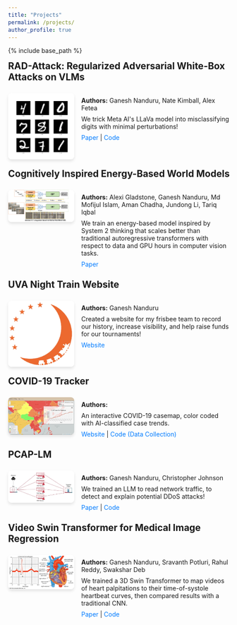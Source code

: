 ```yaml
---
title: "Projects"
permalink: /projects/
author_profile: true
---
```

{% include base_path %}

    
<div class="project-container">
  <div class="project">
    <h2>RAD-Attack: Regularized Adversarial White-Box Attacks on VLMs</h2>
    <div class="content">
      <div class="thumbnail">
        <img src="../images/rad-attack.webp" alt="Project Image" />
      </div>
      <div class="details">
        <p><strong>Authors:</strong> Ganesh Nanduru, Nate Kimball, Alex Fetea </p>
        <p>We trick Meta AI's LLaVa model into misclassifying digits with minimal perturbations!</p>
        <p>
          <a target="_blank" href="https://github.com/nanduruganesh/rad-attack/blob/main/report.pdf">Paper</a> | 
          <a target="_blank" href="https://github.com/nanduruganesh/rad-attack">Code</a>
        </p>
      </div>
    </div>
  </div>
</div>

<br>

<div class="project-container">
  <div class="project">
    <h2>Cognitively Inspired Energy-Based World Models</h2>
    <div class="content">
      <div class="thumbnail">
        <img src="../images/ciebwm.webp" alt="Project Image" />
      </div>
      <div class="details">
        <p><strong>Authors:</strong> Alexi Gladstone, Ganesh Nanduru, Md Mofijul Islam, Aman Chadha, Jundong Li, Tariq Iqbal </p>
        <p>We train an energy-based model inspired by System 2 thinking that scales better than traditional autoregressive transformers with respect to data and GPU hours in computer vision tasks.</p>
        <p>
          <a target="_blank" href="https://arxiv.org/abs/2406.08862">Paper</a>
          <!-- <a target="_blank" href="https://github.com/nanduruganesh/rad-attack">Code</a> -->
        </p>
      </div>
    </div>
  </div>
</div>

<br>

<div class="project-container">
  <div class="project">
    <h2>UVA Night Train Website</h2>
    <div class="content">
      <div class="thumbnail">
        <img src="../images/nt.webp" alt="Project Image" />
      </div>
      <div class="details">
        <p><strong>Authors:</strong> Ganesh Nanduru </p>
        <p> Created a website for my frisbee team to record our history, increase visibility, and help raise funds for our tournaments! </p>
        <p>
          <a target="_blank" href="https://uvanighttrain.com/">Website</a>
        </p>
      </div>
    </div>
  </div>
</div>

<br>

<div class="project-container">
  <div class="project">
    <h2>COVID-19 Tracker</h2>
    <div class="content">
      <div class="thumbnail">
        <img src="../images/covidmap.webp" alt="Project Image" />
      </div>
      <div class="details">
        <p><strong>Authors:</strong> 
          <span id="authorList"></span><span id="moreAuthors" class="hidden" onclick="hideAllAuthors()"></span>
          <span id="moreLink" class="clickable" onclick="showAllAuthors()"></span>
        </p>
        <p>An interactive COVID-19 casemap, color coded with AI-classified case trends. </p>
        <p>
          <a target="_blank" href="https://covid19-map.com/">Website</a> |
          <a target="_blank" href="https://github.com/nanduruganesh/CoronaTrackerAPI">Code (Data Collection)</a>
        </p>
      </div>
    </div>
  </div>
</div>

<br>

<div class="project-container">
  <div class="project">
    <h2>PCAP-LM</h2>
    <div class="content">
      <div class="thumbnail">
        <img src="../images/ddos.webp" alt="Project Image" />
      </div>
      <div class="details">
        <p><strong>Authors:</strong> Ganesh Nanduru, Christopher Johnson </p>
        <p>We trained an LLM to read network traffic, to detect and explain potential DDoS attacks! </p>
        <p>
          <a target="_blank" href="https://github.com/nanduruganesh/pcaplm/blob/master/Network_Security_Final_Project.pdf">Paper</a> |
          <a target="_blank" href="https://github.com/nanduruganesh/pcaplm">Code</a>
        </p>
      </div>
    </div>
  </div>
</div>

<br>

<div class="project-container">
  <div class="project">
    <h2>Video Swin Transformer for Medical Image Regression</h2>
    <div class="content">
      <div class="thumbnail">
        <img src="../images/tos_curve.webp" alt="Project Image" />
      </div>
      <div class="details">
        <p><strong>Authors:</strong> Ganesh Nanduru, Sravanth Potluri, Rahul Reddy, Swakshar Deb </p>
        <p>We trained a 3D Swin Transformer to map videos of heart palpitations to their time-of-systole heartbeat curves, then compared results with a traditional CNN.</p>
        <p>
          <a target="_blank" href="https://github.com/nanduruganesh/SwinTransformer/blob/main/MLIA___Final_Project-2.pdf">Paper</a> | 
          <a target="_blank" href="https://github.com/nanduruganesh/SwinTransformer">Code</a>
        </p>
      </div>
    </div>
  </div>
</div>

<br>

<!-- Style and script below are for the clickable "and x more" authors for covid map -->
<style>
        .hidden { display: none; }
        .clickable { color: gray; cursor: pointer; text-decoration: underline; }
        .clickable2 { cursor: pointer; text-decoration: underline; }
</style>
<script>
    const authors = [
        "Ganesh Nanduru", "Daniel Stefanescu", "Srikar Gouru", "Grace Tang",
        "Rashad Philizaire", "Maxwell Bai", "Alexander Talamonti", "Amber Garcha", "Alby Alex"
    ];
    
    const visibleCount = 3;
    const authorListEl = document.getElementById("authorList");
    const moreAuthorsEl = document.getElementById("moreAuthors");
    const moreLinkEl = document.getElementById("moreLink");

    function renderAuthors() {
        authorListEl.innerHTML = authors.slice(0, visibleCount).join(", ");
        if (authors.length > visibleCount) {
            moreAuthorsEl.innerHTML = ", " + authors.slice(visibleCount).join(", ");
            moreLinkEl.innerHTML = `and ${authors.length - visibleCount} more`;
        }
    }

    function showAllAuthors() {
      moreAuthorsEl.classList.remove("hidden");
      moreAuthorsEl.classList.add("clickable2");
      moreLinkEl.classList.add("hidden");
    }

    function hideAllAuthors() {
      moreAuthorsEl.classList.remove("clickable2");
      moreAuthorsEl.classList.add("hidden");
      moreLinkEl.classList.remove("hidden");
    }

    renderAuthors();

    
</script>

<style>
.project-container {
  display: flex;
  flex-direction: column;
  gap: 2rem;
}

.project {
  display: flex;
  flex-direction: column;
  gap: 1rem;
}

.project h2 {
  margin: 0 0 0.5rem;
}

.content {
  display: flex;
  flex-direction: row;
  align-items: flex-start;
  gap: 1rem;
}

.thumbnail img {
  max-width: 150px; /* Adjust thumbnail size */
  border-radius: 8px; /* Optional: rounded corners */
  box-shadow: 0 4px 6px rgba(0, 0, 0, 0.1); /* Optional: shadow for the image */
}

.details {
  flex: 1; /* Ensures text occupies the remaining space */
}

.details p {
  margin: 0.5rem 0;
}

.details a {
  color: #007bff; /* Optional: link color */
  text-decoration: none;
}

.details a:hover {
  text-decoration: underline;
}
</style>